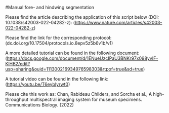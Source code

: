 #Manual fore- and hindwing segmentation

Please find the article describing the application of this script below (DOI: 10.1038/s42003-022-04282-z):
(https://www.nature.com/articles/s42003-022-04282-z)

Please find the link for the corresponding protocol:
(dx.doi.org/10.17504/protocols.io.8epv5z5b6v1b/v1)

A more detailed tutorial can be found in the following document:
(https://docs.google.com/document/d/1ENueUzcIPaU3BNKr97x098yvIF-KlHB2/edit?usp=sharing&ouid=111300216934976598303&rtpof=true&sd=true)

A tutorial video can be found in the following link:
(https://youtu.be/T6eybIyrwt0)

Please cite this work as:
Chan, Rabideau Childers, and Sorcha et al., A high-throughput multispectral imaging system for museum specimens. Communications Biology. (2022)
